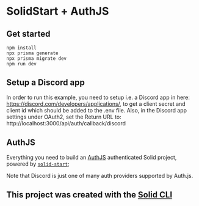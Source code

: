 # SolidStart + AuthJS

## Get started

```
npm install
npx prisma generate
npx prisma migrate dev
npm run dev
```

## Setup a Discord app

In order to run this example, you need to setup i.e. a Discord app in here: https://discord.com/developers/applications/, to get a client secret and client id which should be added to the .env file. Also, in the Discord app settings under OAuth2, set the Return URL to: http://localhost:3000/api/auth/callback/discord

## AuthJS

Everything you need to build an [AuthJS](https://authjs.dev/) authenticated Solid project, powered by [`solid-start`](https://start.solidjs.com);


Note that Discord is just one of many auth providers supported by Auth.js.

## This project was created with the [Solid CLI](https://solid-cli.netlify.app)
